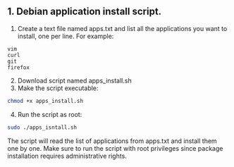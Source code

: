 ## 1. Debian application install script.

1. Create a text file named apps.txt and list all the applications you want to install, one per line. For example:

```plain
vim
curl
git
firefox
```

2. Download script named apps_install.sh
3. Make the script executable:

```bash
chmod +x apps_install.sh
```
4. Run the script as root:
```bash
sudo ./apps_isntall.sh
```
The script will read the list of applications from apps.txt and install them one by one. Make sure to run the script with root privileges since package installation requires administrative rights.